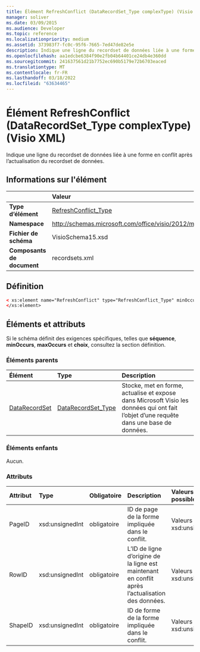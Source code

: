 ```yaml
---
title: Élément RefreshConflict (DataRecordSet_Type complexType) (Visio XML)
manager: soliver
ms.date: 03/09/2015
ms.audience: Developer
ms.topic: reference
ms.localizationpriority: medium
ms.assetid: 373983f7-fc0c-95f6-7665-7ed47de82e5e
description: Indique une ligne du recordset de données liée à une forme en conflit après l’actualisation du recordset de données.
ms.openlocfilehash: aa1edcbe6384f90e2fb04b64401ce24db4e360dd
ms.sourcegitcommit: 241637561d21b7752ec690b5179e72b6703eaced
ms.translationtype: MT
ms.contentlocale: fr-FR
ms.lasthandoff: 03/18/2022
ms.locfileid: "63634465"
---
```

# <a name="refreshconflict-element-datarecordset_type-complextype-visio-xml"></a>Élément RefreshConflict (DataRecordSet_Type complexType) (Visio XML)

Indique une ligne du recordset de données liée à une forme en conflit après l’actualisation du recordset de données.
  
## <a name="element-information"></a>Informations sur l'élément

| |Valeur |
|:-----|:-----|
|**Type d’élément** <br/> |[RefreshConflict_Type](refreshconflict_type-complextypevisio-xml.md) <br/> |
|**Namespace** <br/> |http://schemas.microsoft.com/office/visio/2012/main  <br/> |
|**Fichier de schéma** <br/> |VisioSchema15.xsd  <br/> |
|**Composants de document** <br/> |recordsets.xml  <br/> |
   
## <a name="definition"></a>Définition

```XML
< xs:element name="RefreshConflict" type="RefreshConflict_Type" minOccurs="0" maxOccurs="unbounded" >
</xs:element>
```

## <a name="elements-and-attributes"></a>Éléments et attributs

Si le schéma définit des exigences spécifiques, telles que **séquence**, **minOccurs**, **maxOccurs** et **choix**, consultez la section définition. 
  
### <a name="parent-elements"></a>Éléments parents

|**Élément**|**Type**|**Description**|
|:-----|:-----|:-----|
|[DataRecordSet](datarecordset-element-datarecordsets_type-complextypevisio-xml.md) <br/> |[DataRecordSet_Type](datarecordset_type-complextypevisio-xml.md) <br/> |Stocke, met en forme, actualise et expose dans Microsoft Visio les données qui ont fait l’objet d’une requête dans une base de données. |
   
### <a name="child-elements"></a>Éléments enfants

Aucun.
  
### <a name="attributes"></a>Attributs

|**Attribut**|**Type**|**Obligatoire**|**Description**|**Valeurs possibles**|
|:-----|:-----|:-----|:-----|:-----|
|PageID  <br/> |xsd:unsignedInt  <br/> |obligatoire  <br/> |ID de page de la forme impliquée dans le conflit. |Valeurs du type xsd:unsignedInt. |
|RowID  <br/> |xsd:unsignedInt  <br/> |obligatoire  <br/> |L’ID de ligne d’origine de la ligne est maintenant en conflit après l’actualisation des données. |Valeurs du type xsd:unsignedInt. |
|ShapeID  <br/> |xsd:unsignedInt  <br/> |obligatoire  <br/> |ID de forme de la forme impliquée dans le conflit. |Valeurs du type xsd:unsignedInt. |
   

